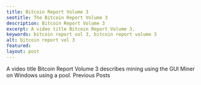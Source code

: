 ```yaml
---
title: Bitcoin Report Volume 3
seotitle: The Bitcoin Report Volume 3
description: Bitcoin Report Volume 3
excerpt: A video title Bitcoin Report Volume 3.
keywords: bitcoin report vol 3, bitcoin report volume 3
alt: bitcoin report vol 3
featured: 
layout: post
---
```

A video title Bitcoin Report Volume 3 describes mining using the GUI Miner on Windows using a pool.
Previous Posts
